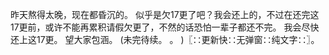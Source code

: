 昨天熬得太晚，现在都昏沉的。
似乎是欠17更了吧？我会还上的，不过在还完这17更前，或许不能再累积请假欠更了，不然的话恐怕一辈子都还不完。
我会尽快还上这17更。
望大家包涵。
(未完待续。
。
)〖∷更新快∷无弹窗∷纯文字∷〗。
